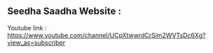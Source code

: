 Seedha Saadha Website : 
------------------------
Youtube link : https://www.youtube.com/channel/UCpXtwwrdCrSim2WVTsDc6Xg?view_as=subscriber